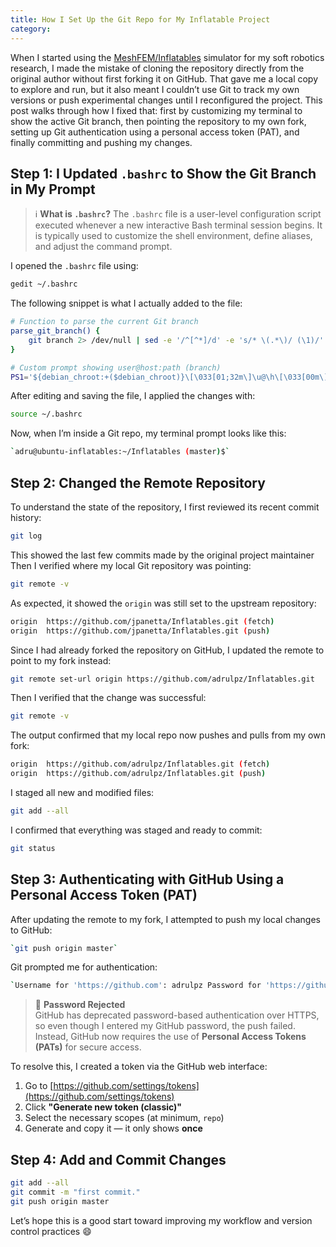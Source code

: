 ```yaml
---
title: How I Set Up the Git Repo for My Inflatable Project
category:
---
```

When I started using the [MeshFEM/Inflatables](https://github.com/jpanetta/Inflatables) simulator for my soft robotics research, I made the mistake of cloning the repository directly from the original author without first forking it on GitHub. That gave me a local copy to explore and run, but it also meant I couldn’t use Git to track my own versions or push experimental changes until I reconfigured the project.
This post walks through how I fixed that: first by customizing my terminal to show the active Git branch, then pointing the repository to my own fork, setting up Git authentication using a personal access token (PAT), and finally committing and pushing my changes.

## Step 1: I Updated `.bashrc` to Show the Git Branch in My Prompt

> ℹ️ **What is `.bashrc`?** 
>The `.bashrc` file is a user-level configuration script executed whenever a new interactive Bash terminal session begins. It is typically used to customize the shell environment, define aliases, and adjust the command prompt.

I opened the `.bashrc` file using:

```bash
gedit ~/.bashrc
```

The following snippet is what I actually added to the file:

```bash
# Function to parse the current Git branch
parse_git_branch() {
    git branch 2> /dev/null | sed -e '/^[^*]/d' -e 's/* \(.*\)/ (\1)/'
}

# Custom prompt showing user@host:path (branch)
PS1='${debian_chroot:+($debian_chroot)}\[\033[01;32m\]\u@\h\[\033[00m\]:\[\033[01;34m\]\w\[\033[31m\]$(parse_git_branch)\[\033[00m\]\$ '

```

After editing and saving the file, I applied the changes with:

```bash
source ~/.bashrc
```

Now, when I’m inside a Git repo, my terminal prompt looks like this:
```bash
`adru@ubuntu-inflatables:~/Inflatables (master)$`
```

## Step 2: Changed the Remote Repository 

To understand the state of the repository, I first reviewed its recent commit history:

```bash
git log
```

This showed the last few commits made by the original project maintainer 
Then I verified where my local Git repository was pointing:
```bash
git remote -v
```

As expected, it showed the `origin` was still set to the upstream repository:

```bash
origin  https://github.com/jpanetta/Inflatables.git (fetch) 
origin  https://github.com/jpanetta/Inflatables.git (push)
```
Since I had already forked the repository on GitHub, I updated the remote to point to my fork instead:
```bash
git remote set-url origin https://github.com/adrulpz/Inflatables.git
```

Then I verified that the change was successful:

```bash
git remote -v
```

The output confirmed that my local repo now pushes and pulls from my own fork:

```bash
origin  https://github.com/adrulpz/Inflatables.git (fetch) 
origin  https://github.com/adrulpz/Inflatables.git (push)
```

I staged all new and modified files:

```bash
git add --all
```

I confirmed that everything was staged and ready to commit:

```bash
git status
```

## Step 3: Authenticating with GitHub Using a Personal Access Token (PAT)

After updating the remote to my fork, I attempted to push my local changes to GitHub:

```bash
`git push origin master`
```
Git prompted me for authentication:
```bash
`Username for 'https://github.com': adrulpz Password for 'https://github.com':`
```

>🛑 **Password Rejected**  
GitHub has deprecated password-based authentication over HTTPS, so even though I entered my GitHub password, the push failed. Instead, GitHub now requires the use of **Personal Access Tokens (PATs)** for secure access.

To resolve this, I created a token via the GitHub web interface:
1. Go to [https://github.com/settings/tokens](https://github.com/settings/tokens)    
2. Click **"Generate new token (classic)"**    
3. Select the necessary scopes (at minimum, `repo`)    
4. Generate and copy it — it only shows **once**   
## Step 4: Add and Commit Changes

```bash 
git add --all 
git commit -m "first commit."
git push origin master
```

Let’s hope this is a good start toward improving my workflow and version control practices 😄

